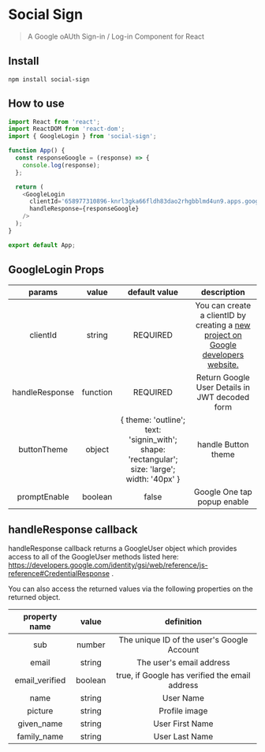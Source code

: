 # Social Sign

> A Google oAUth Sign-in / Log-in Component for React

## Install

```
npm install social-sign
```

## How to use

```js
import React from 'react';
import ReactDOM from 'react-dom';
import { GoogleLogin } from 'social-sign';

function App() {
  const responseGoogle = (response) => {
    console.log(response);
  };

  return (
    <GoogleLogin
      clientId='658977310896-knrl3gka66fldh83dao2rhgbblmd4un9.apps.googleusercontent.com'
      handleResponse={responseGoogle}
    />
  );
}

export default App;
```

## GoogleLogin Props

|     params     |  value   |                                         default value                                         |                                                                   description                                                                   |
| :------------: | :------: | :-------------------------------------------------------------------------------------------: | :---------------------------------------------------------------------------------------------------------------------------------------------: |
|    clientId    |  string  |                                           REQUIRED                                            | You can create a clientID by creating a [new project on Google developers website.](https://developers.google.com/identity/sign-in/web/sign-in) |
| handleResponse | function |                                           REQUIRED                                            |                                                 Return Google User Details in JWT decoded form                                                  |
|  buttonTheme   |  object  | { theme: 'outline'; text: 'signin_with'; shape: 'rectangular'; size: 'large'; width: '40px' } |                                                               handle Button theme                                                               |
|  promptEnable  | boolean  |                                             false                                             |                                                           Google One tap popup enable                                                           |

## handleResponse callback

handleResponse callback returns a GoogleUser object which provides access
to all of the GoogleUser methods listed here: https://developers.google.com/identity/gsi/web/reference/js-reference#CredentialResponse .

You can also access the returned values via the following properties on the returned object.

| property name  |  value  |                   definition                   |
| :------------: | :-----: | :--------------------------------------------: |
|      sub       | number  |   The unique ID of the user's Google Account   |
|     email      | string  |            The user's email address            |
| email_verified | boolean | true, if Google has verified the email address |
|      name      | string  |                   User Name                    |
|    picture     | string  |                 Profile image                  |
|   given_name   | string  |                User First Name                 |
|  family_name   | string  |                 User Last Name                 |

